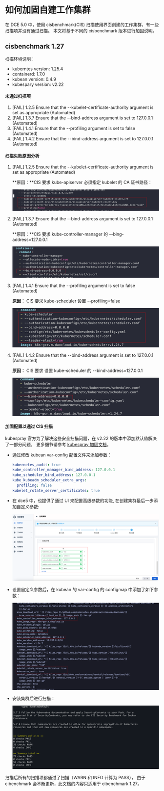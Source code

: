 # 如何加固自建工作集群

在 DCE 5.0 中，使用 cisbenchmark(CIS) 扫描使用界面创建的工作集群，有一些扫描项并没有通过扫描。
本文将基于不同的 cisbenchmark 版本进行加固说明。

## cisbenchmark 1.27

扫描环境说明：

- kuberntes version: 1.25.4
- containerd: 1.7.0
- kubean version: 0.4.9
- kubespary version: v2.22

#### 未通过扫描项

1. [FAIL] 1.2.5 Ensure that the --kubelet-certificate-authority argument is set as appropriate (Automated)
2. [FAIL] 1.3.7 Ensure that the --bind-address argument is set to 127.0.0.1 (Automated)
3. [FAIL] 1.4.1 Ensure that the --profiling argument is set to false (Automated)
4. [FAIL] 1.4.2 Ensure that the --bind-address argument is set to 127.0.0.1 (Automated)

#### 扫描失败原因分析

1. [FAIL] 1.2.5 Ensure that the --kubelet-certificate-authority argument is set as appropriate (Automated)

    **原因：**CIS 要求 kube-apiserver 必须指定 kubelet 的 CA 证书路径：

    ![img](../../kpanda/images/hardening01.png)

2. [FAIL] 1.3.7 Ensure that the --bind-address argument is set to 127.0.0.1 (Automated)

    **原因：**CIS 要求 kube-controller-manager 的 --bing-address=127.0.0.1

    ![img](../../kpanda/images/hardening02.png)

3. [FAIL] 1.4.1 Ensure that the --profiling argument is set to false (Automated)

    **原因：** CIS 要求 kube-scheduler 设置 --profiling=false

    ![img](../../kpanda/images/hardening03.png)

4. [FAIL] 1.4.2 Ensure that the --bind-address argument is set to 127.0.0.1 (Automated)

    **原因：** CIS 要求 设置 kube-scheduler 的 --bind-address=127.0.0.1

    ![img](../../kpanda/images/hardening04.png)

#### 加固配置以通过 CIS 扫描

kubespray 官方为了解决这些安全扫描问题，在 v2.22 的版本中添加默认值解决了一部分问题，
更多细节请参考 [kubespray 加固文档](https://github.com/kubernetes-sigs/kubespray/blob/master/docs/hardening.md)。

- 通过修改 kubean var-config 配置文件来添加参数：

    ```yaml
    kubernetes_audit: true
    kube_controller_manager_bind_address: 127.0.0.1
    kube_scheduler_bind_address: 127.0.0.1
    kube_kubeadm_scheduler_extra_args:
      profiling: false
    kubelet_rotate_server_certificates: true
    ```

- 在 dce5 中，也提供了通过 UI 来配置高级参数的功能, 在创建集群最后一步添加自定义参数:

    ![img](../../kpanda/images/hardening05.png)

- 设置自定义参数后，在 kubean 的 var-config 的 configmap 中添加了如下参数：

    ![img](../../kpanda/images/hardening06.png)

- 安装集群后进行扫描：

    ![img](../../kpanda/images/hardening07.png)

扫描后所有的扫描项都通过了扫描（WARN 和 INFO 计算为 PASS），
由于 cibenchmark 会不断更新，此文档的内容只适用于 cibenchmark 1.27。
